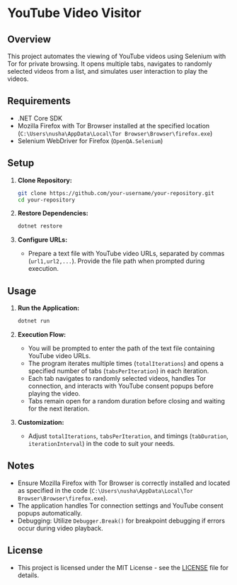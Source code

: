 # YouTube Video Visitor

## Overview
This project automates the viewing of YouTube videos using Selenium with Tor for private browsing. It opens multiple tabs, navigates to randomly selected videos from a list, and simulates user interaction to play the videos.

## Requirements
- .NET Core SDK
- Mozilla Firefox with Tor Browser installed at the specified location (`C:\Users\nusha\AppData\Local\Tor Browser\Browser\firefox.exe`)
- Selenium WebDriver for Firefox (`OpenQA.Selenium`)

## Setup
1. **Clone Repository:**
   ```bash
   git clone https://github.com/your-username/your-repository.git
   cd your-repository
   ```

2. **Restore Dependencies:**
   ```bash
   dotnet restore
   ```

3. **Configure URLs:**
   - Prepare a text file with YouTube video URLs, separated by commas (`url1,url2,...`). Provide the file path when prompted during execution.

## Usage
1. **Run the Application:**
   ```bash
   dotnet run
   ```

2. **Execution Flow:**
   - You will be prompted to enter the path of the text file containing YouTube video URLs.
   - The program iterates multiple times (`totalIterations`) and opens a specified number of tabs (`tabsPerIteration`) in each iteration.
   - Each tab navigates to randomly selected videos, handles Tor connection, and interacts with YouTube consent popups before playing the video.
   - Tabs remain open for a random duration before closing and waiting for the next iteration.

3. **Customization:**
   - Adjust `totalIterations`, `tabsPerIteration`, and timings (`tabDuration`, `iterationInterval`) in the code to suit your needs.

## Notes
- Ensure Mozilla Firefox with Tor Browser is correctly installed and located as specified in the code (`C:\Users\nusha\AppData\Local\Tor Browser\Browser\firefox.exe`).
- The application handles Tor connection settings and YouTube consent popups automatically.
- Debugging: Utilize `Debugger.Break()` for breakpoint debugging if errors occur during video playback.

## License
- This project is licensed under the MIT License - see the [LICENSE](./LICENSE) file for details.
